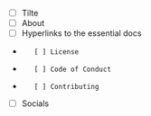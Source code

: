 - [ ] Tilte
- [ ] About
- [ ] Hyperlinks to the essential docs
-        [ ] License
-        [ ] Code of Conduct
-        [ ] Contributing
- [ ] Socials
